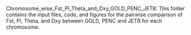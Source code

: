 Chromosome_wise_Fst_Pi_Theta_and_Dxy_GOLD_PENC_JETB: This folder contains the input files, code, and figures for the pairwise comparison of Fst, Pi, Theta, and Dxy between GOLD, PENC and JETB for each chromosome.
